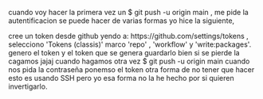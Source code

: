<p>cuando voy hacer la primera vez un $ git push -u origin main , me pide la autentificacion se puede hacer de varias formas yo hice la siguiente,</p>
cree un token desde github yendo a: https://github.com/settings/tokens , selecciono 'Tokens (classis)' marco 'repo' , 'workflow' y 'write:packages'. genero el token y el token que se genera guardarlo bien si se pierde la cagamos jajaj
cuando hagamos otra vez $ git push -u origin main cuando nos pida la contraseña ponemso el token 
otra forma de no tener que hacer esto es usando SSH pero yo esa forma no la he hecho por si quieren invertigarlo.

